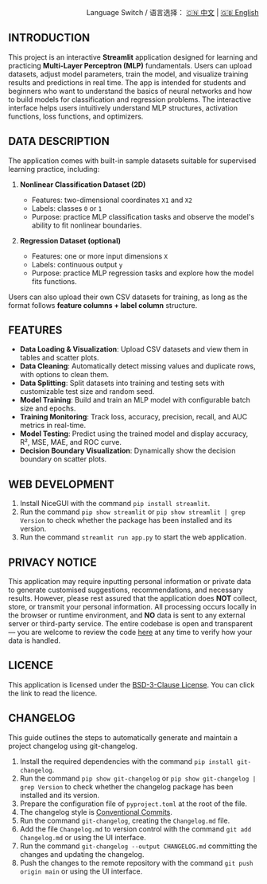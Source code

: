 <p align="right">
  Language Switch / 语言选择：
  <a href="./README.zh-CN.md">🇨🇳 中文</a> | <a href="./README.md">🇬🇧 English</a>
</p>

**INTRODUCTION**
---
This project is an interactive **Streamlit** application designed for learning and practicing
**Multi-Layer Perceptron (MLP)** fundamentals. Users can upload datasets, adjust model parameters, train the model,
and visualize training results and predictions in real time. The app is intended for students and beginners who want to
understand the basics of neural networks and how to build models for classification and regression problems. The
interactive interface helps users intuitively understand MLP structures, activation functions, loss functions, and
optimizers.

**DATA DESCRIPTION**
---
The application comes with built-in sample datasets suitable for supervised learning practice, including:

1. **Nonlinear Classification Dataset (2D)**
    - Features: two-dimensional coordinates `X1` and `X2`
    - Labels: classes `0` or `1`
    - Purpose: practice MLP classification tasks and observe the model's ability to fit nonlinear boundaries.

2. **Regression Dataset (optional)**
    - Features: one or more input dimensions `X`
    - Labels: continuous output `y`
    - Purpose: practice MLP regression tasks and explore how the model fits functions.

Users can also upload their own CSV datasets for training, as long as the format follows **feature columns + label
column** structure.

**FEATURES**
---

- **Data Loading & Visualization**: Upload CSV datasets and view them in tables and scatter plots.
- **Data Cleaning**: Automatically detect missing values and duplicate rows, with options to clean them.
- **Data Splitting**: Split datasets into training and testing sets with customizable test size and random seed.
- **Model Training**: Build and train an MLP model with configurable batch size and epochs.
- **Training Monitoring**: Track loss, accuracy, precision, recall, and AUC metrics in real-time.
- **Model Testing**: Predict using the trained model and display accuracy, R², MSE, MAE, and ROC curve.
- **Decision Boundary Visualization**: Dynamically show the decision boundary on scatter plots.

**WEB DEVELOPMENT**
---

1. Install NiceGUI with the command `pip install streamlit`.
2. Run the command `pip show streamlit` or `pip show streamlit | grep Version` to check whether the package has been
   installed and its version.
3. Run the command `streamlit run app.py` to start the web application.

**PRIVACY NOTICE**
---
This application may require inputting personal information or private data to generate customised suggestions,
recommendations, and necessary results. However, please rest assured that the application does **NOT** collect, store,
or transmit your personal information. All processing occurs locally in the browser or runtime environment, and **NO**
data is sent to any external server or third-party service. The entire codebase is open and transparent — you are
welcome to review the code [here](./) at any time to verify how your data is handled.

**LICENCE**
---
This application is licensed under the [BSD-3-Clause License](LICENSE). You can click the link to read the licence.

**CHANGELOG**
---
This guide outlines the steps to automatically generate and maintain a project changelog using git-changelog.

1. Install the required dependencies with the command `pip install git-changelog`.
2. Run the command `pip show git-changelog` or `pip show git-changelog | grep Version` to check whether the changelog
   package has been installed and its version.
3. Prepare the configuration file of `pyproject.toml` at the root of the file.
4. The changelog style is [Conventional Commits](https://www.conventionalcommits.org/en/v1.0.0/).
5. Run the command `git-changelog`, creating the `Changelog.md` file.
6. Add the file `Changelog.md` to version control with the command `git add Changelog.md` or using the UI interface.
7. Run the command `git-changelog --output CHANGELOG.md` committing the changes and updating the changelog.
8. Push the changes to the remote repository with the command `git push origin main` or using the UI interface.